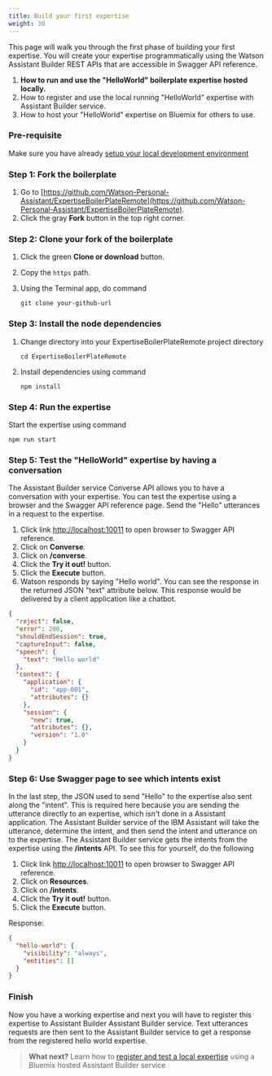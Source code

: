 ```yaml
---
title: Build your first expertise
weight: 30
---
```

This page will walk you through the first phase of building your first expertise. You will create your expertise programmatically using the Watson Assistant Builder REST APIs that are accessible in Swagger API reference.

1. **How to run and use the "HelloWorld" boilerplate expertise hosted locally.**
2. How to register and use the local running "HelloWorld" expertise with Assistant Builder service.
3. How to host your "HelloWorld" expertise on Bluemix for others to use.

### Pre-requisite
Make sure you have already [setup your local development environment]({{site.baseurl}}/expertise/setup-local-dev-env/)

### Step 1: Fork the boilerplate
1. Go to  [https://github.com/Watson-Personal-Assistant/ExpertiseBoilerPlateRemote](https://github.com/Watson-Personal-Assistant/ExpertiseBoilerPlateRemote).
2. Click the gray **Fork** button in the top right corner.

### Step 2: Clone your fork of the boilerplate
1. Click the green **Clone or download** button.
2. Copy the `https` path.
3. Using the Terminal app, do command

    `git clone your-github-url`

### Step 3: Install the node dependencies
1. Change directory into your ExpertiseBoilerPlateRemote project directory

    `cd ExpertiseBoilerPlateRemote`

2. Install dependencies using command

    `npm install`
    
### Step 4: Run the expertise
Start the expertise using command

`npm run start`

### Step 5: Test the "HelloWorld" expertise by having a conversation
The Assistant Builder service Converse API allows you to have a conversation with your expertise.   You can test the expertise using a browser and the Swagger API reference page.  Send the "Hello" utterances in a request to the expertise.  
1. Click link [http://localhost:10011](http://localhost:10011) to open browser to Swagger API reference.
2. Click on **Converse**.
3. Click on **/converse**.
4. Click the **Try it out!** button.
5. Click the **Execute** button.
6. Watson responds by saying "Hello world".  You can see the response in the returned JSON "text" attribute below. This response would be delivered by a client application like a chatbot.

```JSON
{
  "reject": false,
  "error": 200,
  "shouldEndSession": true,
  "captureInput": false,
  "speech": {
    "text": "Hello world"
  },
  "context": {
    "application": {
      "id": "app-001",
      "attributes": {}
    },
    "session": {
      "new": true,
      "attributes": {},
      "version": "1.0"
    }
  }
}
```

### Step 6: Use Swagger page to see which intents exist
In the last step, the JSON used to send "Hello" to the expertise also sent along the "intent".  This is required here because you are sending the utterance directly to an expertise, which isn't done in a Assistant application.  The Assistant Builder service of the IBM Assistant will take the utterance, determine the intent, and then send the intent and utterance on to the expertise.  The Assistant Builder service gets the intents from the expertise using the **/intents** API. To see this for yourself, do the following

1. Click link [http://localhost:10011](http://localhost:10011) to open browser to Swagger API reference.
2. Click on **Resources**.
3. Click on **/intents**.
4. Click the **Try it out!** button.
5. Click the **Execute** button.

Response:

```JSON
{
  "hello-world": {
    "visibility": "always",
    "entities": []
  }
}
```

### Finish
Now you have a working expertise and next you will have to register this expertise to Assistant Builder Assistant Builder service.  Text utterances requests are then sent to the Assistant Builder service to get a response from the registered hello world expertise.

 > **What next?** Learn how to [register and test a local expertise]({{site.baseurl}}/expertise/develop-locally/) using a Bluemix hosted Assistant Builder service   
